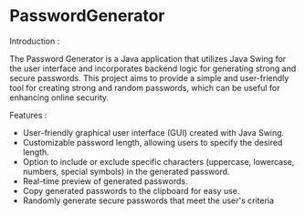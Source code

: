 # PasswordGenerator

Introduction :

The Password Generator is a Java application that utilizes Java Swing for the user interface and incorporates backend logic for generating strong and secure passwords. This project aims to provide a simple and user-friendly tool for creating strong and random passwords, which can be useful for enhancing online security.

Features :

- User-friendly graphical user interface (GUI) created with Java Swing.
- Customizable password length, allowing users to specify the desired length.
- Option to include or exclude specific characters (uppercase, lowercase, numbers, special symbols) in the generated password.
- Real-time preview of generated passwords.
- Copy generated passwords to the clipboard for easy use.
- Randomly generate secure passwords that meet the user's criteria
